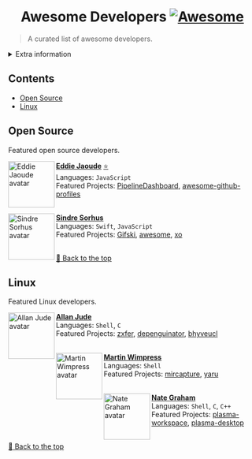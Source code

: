 <!--lint disable awesome-heading awesome-git-repo-age double-link-->
<div align="center">
    <h1>
        Awesome Developers
        <a href="https://awesome.re">
            <img src="https://awesome.re/badge-flat2.svg" alt="Awesome">
        </a>
    </h1>
</div>

> A curated list of awesome developers.

<details>
	<summary>Extra information</summary>
	<sub>Please, take a look at <a href="https://github.com/roaldnefs/awesome-developers/blob/main/BADGES.md">BADGES.md</a> to know what the badges mean. The order of the developers doesn't mean the quality: all of the developers below are awesome. Every developer is in a specific section/subsection, though it may involve other topics that are not the ones according to the section (but the section the developer is in is its main content). Note that this <strong>is not</strong> a promotional list of any kind. Check also the <a href="https://github.com/roaldnefs/awesome-developers/discussions">Discussions</a> section to read and discuss topics about this list and repository.
	</sub>
</details>

<!-- REPLACEMENT_START -->
## Contents
- [Open Source](#open-source)
- [Linux](#linux)

## Open Source
Featured open source developers.

[<img align="left" height="94px" width="94px" alt="Eddie Jaoude avatar" src="https://avatars.githubusercontent.com/u/624760"/>](https://github.com/eddiejaoude)

[**Eddie Jaoude**](https://github.com/eddiejaoude) [:star:](https://stars.github.com/profiles/eddiejaoude/)\
Languages: `JavaScript`\
Featured Projects: [PipelineDashboard]( https://github.com/DashboardHub/PipelineDashboard), [awesome-github-profiles]( https://github.com/EddieJaoudeCommunity/awesome-github-profiles)
<br/><br/>

[<img align="left" height="94px" width="94px" alt="Sindre Sorhus avatar" src="https://avatars.githubusercontent.com/u/170270"/>](https://github.com/sindresorhus)

[**Sindre Sorhus**](https://github.com/sindresorhus) \
Languages: `Swift`, `JavaScript`\
Featured Projects: [Gifski]( https://github.com/sindresorhus/Gifski), [awesome]( https://github.com/sindresorhus/awesome), [xo]( https://github.com/xojs/xo)
<br/><br/>

[:arrow_up_small: Back to the top](#contents)

## Linux
Featured Linux developers.

[<img align="left" height="94px" width="94px" alt="Allan Jude avatar" src="https://avatars.githubusercontent.com/u/1096028"/>](https://github.com/allanjude)

[**Allan Jude**](https://github.com/allanjude) \
Languages: `Shell`, `C`\
Featured Projects: [zxfer]( https://github.com/allanjude/zxfer), [depenguinator]( https://github.com/allanjude/depenguinator), [bhyveucl]( https://github.com/allanjude/bhyveucl)
<br/><br/>

[<img align="left" height="94px" width="94px" alt="Martin Wimpress avatar" src="https://avatars.githubusercontent.com/u/304639"/>](https://github.com/flexiondotorg)

[**Martin Wimpress**](https://github.com/flexiondotorg) \
Languages: `Shell`\
Featured Projects: [mircapture]( https://github.com/flexiondotorg/mircapture), [yaru]( https://github.com/ubuntu/yaru)
<br/><br/>

[<img align="left" height="94px" width="94px" alt="Nate Graham avatar" src="https://avatars.githubusercontent.com/u/1097249"/>](https://github.com/Pointedstick)

[**Nate Graham**](https://github.com/Pointedstick) \
Languages: `Shell`, `C`, `C++`\
Featured Projects: [plasma-workspace]( https://github.com/KDE/plasma-workspace), [plasma-desktop]( https://github.com/KDE/plasma-desktop)
<br/><br/>

[:arrow_up_small: Back to the top](#contents)

<!-- REPLACEMENT_END -->

